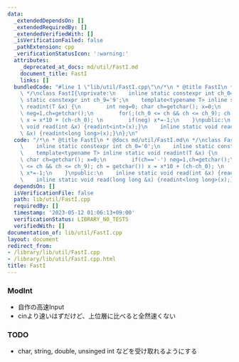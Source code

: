 ```yaml
---
data:
  _extendedDependsOn: []
  _extendedRequiredBy: []
  _extendedVerifiedWith: []
  _isVerificationFailed: false
  _pathExtension: cpp
  _verificationStatusIcon: ':warning:'
  attributes:
    _deprecated_at_docs: md/util/FastI.md
    document_title: FastI
    links: []
  bundledCode: "#line 1 \"lib/util/FastI.cpp\"\n/*\n * @title FastI\n * @docs md/util/FastI.md\n\
    \ */\nclass FastI{\nprivate:\n    inline static constexpr int ch_0='0';\n    inline\
    \ static constexpr int ch_9='9';\n    template<typename T> inline static void\
    \ readint(T &x) {\n        int neg=0; char ch=getchar(); x=0;\n        if(ch=='-')\
    \ neg=1,ch=getchar();\n        for(;(ch_0 <= ch && ch <= ch_9); ch = getchar())\
    \ x = x*10 + (ch-ch_0); \n        if(neg) x*=-1;\n    }\npublic:\n    inline static\
    \ void read(int &x) {readint<int>(x);}\n    inline static void read(long long\
    \ &x) {readint<long long>(x);}\n};\n"
  code: "/*\n * @title FastI\n * @docs md/util/FastI.md\n */\nclass FastI{\nprivate:\n\
    \    inline static constexpr int ch_0='0';\n    inline static constexpr int ch_9='9';\n\
    \    template<typename T> inline static void readint(T &x) {\n        int neg=0;\
    \ char ch=getchar(); x=0;\n        if(ch=='-') neg=1,ch=getchar();\n        for(;(ch_0\
    \ <= ch && ch <= ch_9); ch = getchar()) x = x*10 + (ch-ch_0); \n        if(neg)\
    \ x*=-1;\n    }\npublic:\n    inline static void read(int &x) {readint<int>(x);}\n\
    \    inline static void read(long long &x) {readint<long long>(x);}\n};"
  dependsOn: []
  isVerificationFile: false
  path: lib/util/FastI.cpp
  requiredBy: []
  timestamp: '2023-05-12 01:06:13+09:00'
  verificationStatus: LIBRARY_NO_TESTS
  verifiedWith: []
documentation_of: lib/util/FastI.cpp
layout: document
redirect_from:
- /library/lib/util/FastI.cpp
- /library/lib/util/FastI.cpp.html
title: FastI
---
```

### ModInt
- 自作の高速Input
- cinより速いはずだけど、上位層に比べると全然速くない

### TODO
- char, string, double, unsinged int などを受け取れるようにする